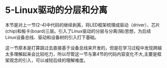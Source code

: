 # 5-Linux驱动的分层和分离

本节是对上一节(2-4)中代码的继续剥离，将LED框架梳理成驱动（driver）、芯片(chip)和板卡(board)三层。引入了Linux驱动的分层与分离(隔)思想，为后续Linux设备总线、驱动和设备树的引入打下基础。

这一节原本是打算跳过去直接基于设备总线来开发的，但是在学习过程中发现跨越太多理解起来会比较吃力，所以尽管这一节与第4节的代码内容变化不大,主要是框架观念的引入，可以减轻后续的理解难度。

